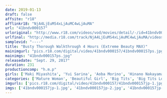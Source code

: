 ```yaml
---
date: 2019-01-13
draft: false
affsite: "r18"
afflinkr18: "NjA4LjEuMS4xLjAuMC4wLjAuMA"
url: "41bndv000157"
urloriginal: "http://www.r18.com/videos/vod/movies/detail/-/id=41bndv000157"
urlfinal: "http://media.r18.com/track/NjA4LjEuMS4xLjAuMC4wLjAuMA/videos/vod/movies/detail/-/id=41bndv000157"
samplevid: "----"
title: "Busty Thorough Walkthrough 4 Hours (Extreme Beauty MAX)"
mainimgurl: "pics.r18.com/digital/video/41bndv000157/41bndv000157ps.jpg"
mainimgs: "41bndv000157ps.jpg"
releasedate: "Sept. 29, 2017"
duration: 231
productioncomp: "h.m.p"
girls: ['Maki Miyashita', 'Yui Sarina', 'Aoba Morino', 'Hinano Nakayama', 'Chinatsu Nakano', 'Ran Asaka (Yuka Shimizu)', 'Aya Sakurai', 'Miri Sugihara (Misato Mizuhara)', 'Aki Tomozaki', 'Kayoko Shigeta']
categories: ['Mature Woman', 'Beautiful Girl', 'Big Tits', 'Big Tits Lover', 'Compilation']
imgurls: ['pics.r18.com/digital/video/41bndv000157/41bndv000157jp-1.jpg', 'pics.r18.com/digital/video/41bndv000157/41bndv000157jp-2.jpg', 'pics.r18.com/digital/video/41bndv000157/41bndv000157jp-3.jpg', 'pics.r18.com/digital/video/41bndv000157/41bndv000157jp-4.jpg', 'pics.r18.com/digital/video/41bndv000157/41bndv000157jp-5.jpg', 'pics.r18.com/digital/video/41bndv000157/41bndv000157jp-6.jpg', 'pics.r18.com/digital/video/41bndv000157/41bndv000157jp-7.jpg', 'pics.r18.com/digital/video/41bndv000157/41bndv000157jp-8.jpg', 'pics.r18.com/digital/video/41bndv000157/41bndv000157jp-9.jpg', 'pics.r18.com/digital/video/41bndv000157/41bndv000157jp-10.jpg', 'pics.r18.com/digital/video/41bndv000157/41bndv000157jp-11.jpg', 'pics.r18.com/digital/video/41bndv000157/41bndv000157jp-12.jpg', 'pics.r18.com/digital/video/41bndv000157/41bndv000157jp-13.jpg', 'pics.r18.com/digital/video/41bndv000157/41bndv000157jp-14.jpg', 'pics.r18.com/digital/video/41bndv000157/41bndv000157jp-15.jpg', 'pics.r18.com/digital/video/41bndv000157/41bndv000157jp-16.jpg', 'pics.r18.com/digital/video/41bndv000157/41bndv000157jp-17.jpg', 'pics.r18.com/digital/video/41bndv000157/41bndv000157jp-18.jpg', 'pics.r18.com/digital/video/41bndv000157/41bndv000157jp-19.jpg', 'pics.r18.com/digital/video/41bndv000157/41bndv000157jp-20.jpg']
imgs: ['41bndv000157jp-1.jpg', '41bndv000157jp-2.jpg', '41bndv000157jp-3.jpg', '41bndv000157jp-4.jpg', '41bndv000157jp-5.jpg', '41bndv000157jp-6.jpg', '41bndv000157jp-7.jpg', '41bndv000157jp-8.jpg', '41bndv000157jp-9.jpg', '41bndv000157jp-10.jpg', '41bndv000157jp-11.jpg', '41bndv000157jp-12.jpg', '41bndv000157jp-13.jpg', '41bndv000157jp-14.jpg', '41bndv000157jp-15.jpg', '41bndv000157jp-16.jpg', '41bndv000157jp-17.jpg', '41bndv000157jp-18.jpg', '41bndv000157jp-19.jpg', '41bndv000157jp-20.jpg']
---
```


